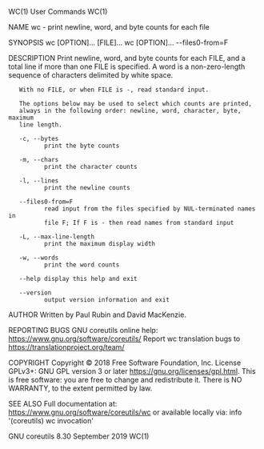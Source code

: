 WC(1)                            User Commands                           WC(1)

NAME
       wc - print newline, word, and byte counts for each file

SYNOPSIS
       wc [OPTION]... [FILE]...
       wc [OPTION]... --files0-from=F

DESCRIPTION
       Print newline, word, and byte counts for each FILE, and a total line if
       more than one FILE is specified.  A word is a non-zero-length sequence
       of characters delimited by white space.

       With no FILE, or when FILE is -, read standard input.

       The options below may be used to select which counts are printed,
       always in the following order: newline, word, character, byte, maximum
       line length.

       -c, --bytes
              print the byte counts

       -m, --chars
              print the character counts

       -l, --lines
              print the newline counts

       --files0-from=F
              read input from the files specified by NUL-terminated names in
              file F; If F is - then read names from standard input

       -L, --max-line-length
              print the maximum display width

       -w, --words
              print the word counts

       --help display this help and exit

       --version
              output version information and exit

AUTHOR
       Written by Paul Rubin and David MacKenzie.

REPORTING BUGS
       GNU coreutils online help: <https://www.gnu.org/software/coreutils/>
       Report wc translation bugs to <https://translationproject.org/team/>

COPYRIGHT
       Copyright © 2018 Free Software Foundation, Inc.  License GPLv3+: GNU
       GPL version 3 or later <https://gnu.org/licenses/gpl.html>.
       This is free software: you are free to change and redistribute it.
       There is NO WARRANTY, to the extent permitted by law.

SEE ALSO
       Full documentation at: <https://www.gnu.org/software/coreutils/wc>
       or available locally via: info '(coreutils) wc invocation'

GNU coreutils 8.30              September 2019                           WC(1)
